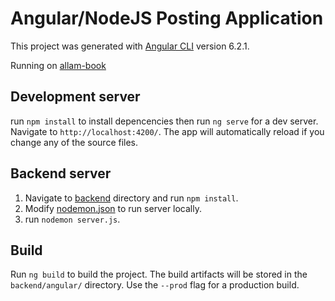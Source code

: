 # Angular/NodeJS Posting Application

This project was generated with [Angular CLI](https://github.com/angular/angular-cli) version 6.2.1.

Running on [allam-book](http://allambook.eu-west-3.elasticbeanstalk.com/)

## Development server

run `npm install` to install depencencies then run `ng serve` for a dev server. Navigate to `http://localhost:4200/`. The app will automatically reload if you change any of the source files.

## Backend server

1. Navigate to [backend](backend/) directory and run `npm install`.
2. Modify [nodemon.json](nodemon.json) to run server locally.
3. run `nodemon server.js`.

## Build

Run `ng build` to build the project. The build artifacts will be stored in the `backend/angular/` directory. Use the `--prod` flag for a production build.
